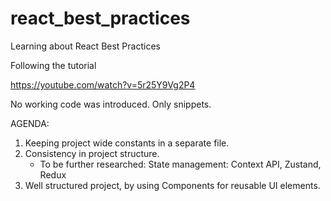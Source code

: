 # react_best_practices
Learning about React Best Practices

Following the tutorial

https://youtube.com/watch?v=5r25Y9Vg2P4

No working code was introduced. Only snippets.

AGENDA:
1. Keeping project wide constants in a separate file.
2. Consistency in project structure.
   - To be further researched: State management: Context API, Zustand, Redux
3. Well structured project, by using Components for reusable UI elements.
